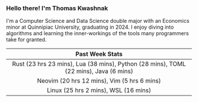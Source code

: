 
### Hello there! I'm Thomas Kwashnak

I'm a Computer Science and Data Science double major with an Economics
minor at Quinnipiac University, graduating in 2024.
I enjoy diving into algorithms and learning the inner-workings of the tools
many programmers take for granted.

| Past Week Stats |
| :---: |
| Rust (23 hrs 23 mins), Lua (38 mins), Python (28 mins), TOML (22 mins), Java (6 mins) |
| Neovim (20 hrs 12 mins), Vim (5 hrs 6 mins) |
| Linux (25 hrs 2 mins), WSL (16 mins) |

